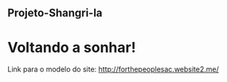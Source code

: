 ## Projeto-Shangri-la
# Voltando a sonhar!


Link para o modelo do site: http://forthepeoplesac.website2.me/
